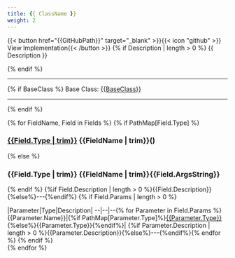 ```yaml
---
title: {{ ClassName }}
weight: 2
---
```

\{\{< button href="{{GitHubPath}}" target="_blank" >\}\}\{\{< icon "github" >\}\} View Implementation\{\{< /button >\}\}
{% if Description | length > 0 %}
{{ Description }}

{% endif %}

---

{% if BaseClass %}
Base Class: [{{BaseClass}}](/bakkesmod_api/{{PathMap[BaseClass]}})

---

{% endif %}

{% for FieldName, Field in Fields %}
{% if PathMap[Field.Type] %}
### [{{Field.Type | trim}}](/bakkesmod_api/{{PathMap[Field.Type]}})&nbsp;{{FieldName | trim}}()
{% else %}
### {{Field.Type | trim}}&nbsp;{{FieldName | trim}}{{Field.ArgsString}}
{% endif %}
{%if Field.Description | length > 0 %}{{Field.Description}}{%else%}---{%endif%}
{% if Field.Params | length > 0 %}

|Parameter|Type|Description|
--|--|--{% for Parameter in Field.Params %}
{{Parameter.Name}}|{%if PathMap[Parameter.Type]%}[{{Parameter.Type}}](/bakkesmod_api/{{PathMap[Parameter.Type]}}){%else%}{{Parameter.Type}}{%endif%}| {%if Parameter.Description | length > 0 %}{{Parameter.Description}}{%else%}---{%endif%}{% endfor %}
{% endif %}
<br />
{% endfor %}
